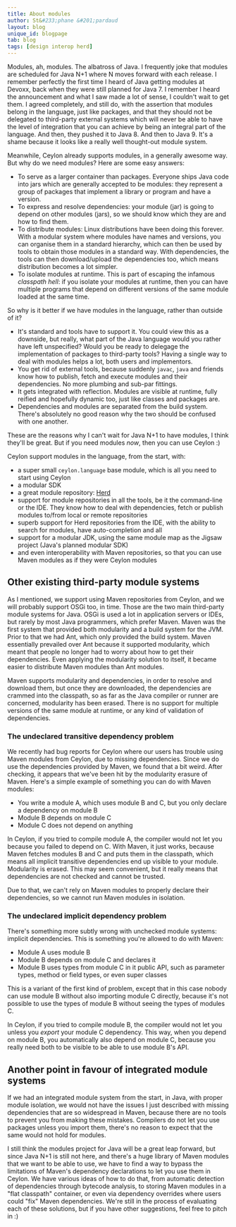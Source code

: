 ```yaml
---
title: About modules
author: St&#233;phane &#201;pardaud
layout: blog
unique_id: blogpage
tab: blog
tags: [design interop herd]
---
```


Modules, ah, modules. The albatross of Java. I frequently joke that modules are scheduled for Java N+1 where N moves forward with
each release. I remember perfectly the first time I heard of Java getting modules at Devoxx, back when they were still planned for
Java 7. I remember I heard the announcement and what I saw made a lot of sense, I couldn't wait to get them. I agreed completely,
and still do, with the assertion that modules belong in the language, just like packages, and that they should not be delegated to
third-party external systems which will never be able to have the level of integration that you can achieve by being an integral
part of the language. And then, they pushed it to Java 8. And then to Java 9. It's a shame because it looks like a really well
thought-out module system.

Meanwhile, Ceylon already supports modules, in a generally awesome way. But why do we need modules? Here are some easy answers:

- To serve as a larger container than packages. Everyone ships Java code into jars which are generally accepted to be modules: they
  represent a group of packages that implement a library or program and have a version.
- To express and resolve dependencies: your module (jar) is going to depend on other modules (jars), so we should know which they are
  and how to find them.
- To distribute modules: Linux distributions have been doing this forever. With a modular system where modules have names and versions,
  you can organise them in a standard hierarchy, which can then be used by tools to obtain those modules in a standard way. With
  dependencies, the tools can then download/upload the dependencies too, which means distribution becomes a lot simpler.
- To isolate modules at runtime. This is part of escaping the infamous _classpath hell_: if you isolate your modules at runtime, then
  you can have multiple programs that depend on different versions of the same module loaded at the same time.

So why is it better if we have modules in the language, rather than outside of it?

- It's standard and tools have to support it. You could view this as a downside, but really, what part of the Java language would you
  rather have left unspecified? Would you be ready to delegage the implementation of packages to third-party tools? Having a single
  way to deal with modules helps a lot, both users and implementors.
- You get rid of external tools, because suddenly `javac`, `java` and friends know how to publish, fetch and execute modules and their
  dependencies. No more plumbing and sub-par fittings.
- It gets integrated with reflection. Modules are visible at runtime, fully reified and hopefully dynamic too, just like classes and
  packages are.
- Dependencies and modules are separated from the build system. There's absolutely no good reason why the two should be confused with
  one another.

These are the reasons why I can't wait for Java N+1 to have modules, I think they'll be great. But if you need modules _now_, then
you can use Ceylon :)

Ceylon support modules in the language, from the start, with:

- a super small `ceylon.language` base module, which is all you need to start using Ceylon
- a modular SDK
- a great module repository: [Herd](https://herd.ceylon-lang.org)
- support for module repositories in all the tools, be it the command-line or the IDE. They know how to deal with dependencies, fetch
  or publish modules to/from local or remote repositories
- superb support for Herd repositories from the IDE, with the ability to search for modules, have auto-completion and all
- support for a modular JDK, using the same module map as the Jigsaw project (Java's planned modular SDK)
- and even interoperability with Maven repositories, so that you can use Maven modules as if they were Ceylon modules

## Other existing third-party module systems

As I mentioned, we support using Maven repositories from Ceylon, and we will probably support OSGi too, in time. Those are the two
main third-party module systems for Java. OSGi is used a lot in application servers or IDEs, but rarely by most Java programmers,
which prefer Maven. Maven was the first system that provided both modularity and a build system for the JVM. Prior to that we had
Ant, which only provided the build system. Maven essentially prevailed over Ant because it supported modularity, which meant that
people no longer had to worry about how to get their dependencies. Even applying the modularity solution to itself, it became
easier to distribute Maven modules than Ant modules.

Maven supports modularity and dependencies, in order to resolve and download them, but once they are downloaded, the dependencies are
crammed into the classpath, so as far as the Java compiler or runner are concerned, modularity has been erased. There is no support
for multiple versions of the same module at runtime, or any kind of validation of dependencies.

### The undeclared transitive dependency problem

We recently had bug reports for Ceylon where our users has trouble using Maven modules from Ceylon, due to missing dependencies. Since
we do use the dependencies provided by Maven, we found that a bit weird. After checking, it appears that we've been hit by the modularity
erasure of Maven. Here's a simple example of something you can do with Maven modules:

- You write a module A, which uses module B and C, but you only declare a dependency on module B
- Module B depends on module C
- Module C does not depend on anything

In Ceylon, if you tried to compile module A, the compiler would not let you because you failed to depend on C. With Maven, it just works,
because Maven fetches modules B and C and puts them in the classpath, which means all implicit transitive dependencies end up visible
to your module. Modularity is erased. This may seem convenient, but it really means that dependencies are not checked and cannot be trusted.

Due to that, we can't rely on Maven modules to properly declare their dependencies, so we cannot run Maven modules in isolation.

### The undeclared implicit dependency problem

There's something more subtly wrong with unchecked module systems: implicit dependencies. This is something you're allowed to do with Maven:

- Module A uses module B
- Module B depends on module C and declares it
- Module B uses types from module C in it public API, such as parameter types, method or field types, or even super classes

This is a variant of the first kind of problem, except that in this case nobody can use module B without also importing module C directly,
because it's not possible to use the types of module B without seeing the types of modules C.

In Ceylon, if you tried to compile module B, the compiler would not let you unless you _export_ your module C dependency. This way,
when you depend on module B, you automatically also depend on module C, because you really need both to be visible to be able to
use module B's API.

## Another point in favour of integrated module systems

If we had an integrated module system from the start, in Java, with proper module isolation, we would not have the issues I just described
with missing dependencies that are so widespread in Maven, because there are no tools to prevent you from making these mistakes. Compilers
do not let you use packages unless you import them, there's no reason to expect that the same would not hold for modules.

I still think the modules project for Java will be a great leap forward, but since Java N+1 is still not here, 
and there's a huge library of Maven modules that we want to be able to use, we have to find a way to
bypass the limitations of Maven's dependency declarations to let you use them in Ceylon. We have various ideas of how to do that, from automatic
detection of dependencies through bytecode analysis, to storing Maven modules in a "flat classpath" container, or even via dependency overrides
where users could "fix" Maven dependencies. We're still in the process of evaluating each of these solutions, but if you have other 
suggestions, feel free to pitch in :)